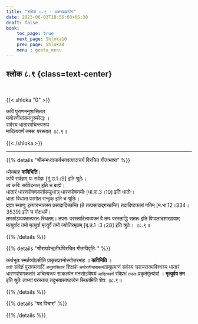 ```yaml
---
title: "श्लोक ८.९ - अक्षरब्रह्मयोग"
date: 2023-06-03T18:56:03+05:30
draft: false
book:
    toc_page: true
    next_page: Shloka10
    prev_page: Shloka8
    menu : geeta_menu
---
```




## श्लोक ८.९ {class=text-center}

<br/>

{{< shloka  "0"  >}}

कविं पुराणमनुशासितार  
मणोरणीयांसमनुस्मरेद्यः ।   
सर्वस्य धातारमचिन्त्यरूप  
मादित्यवर्णं तमसः परस्तात् ॥८.९॥

{{< /shloka >}}

---


{{% details "श्रीमन्मध्वाचार्यभगवत्पादाचर्य विरचित  गीताभाष्य" %}}

ध्येयमाह  **कविभिति**।   
कविं सर्वज्ञम् यः सर्वज्ञः [मुं.उ.1।9] इति श्रुतेः।  
त्वं कविः सर्ववेदनात् इति च ब्राह्मे।  
धातारं धारणपोषणकर्तारम्डुधाञ् धारणपोषणयोः [धा.पा.3।10] 
इति धातोः।  
धाता विधाता परमोत सन्दृक् इति च श्रुतिः।  
ब्रह्मा स्थाणुः इत्यारभ्यतस्य प्रसादादिच्छन्ति 
(ते तत्प्रसादाद्गच्छन्ति) 
तदादिष्टफलां गतिम् [म.भा.12।334।3539] 
इति च मोक्षधर्मे।   
तमसोऽव्यक्तात्परतः स्थितम्। 
तपसः परस्तादित्यव्यक्तं वै तमः परस्ताद्धि सततः इति 
पिप्पलादशाखायाम् मत्युर्वाव तमो मृत्युर्वा मृत्युर्वै 
तमो ज्योतिरमृतम् [बृ.उ.1।3।28] इति श्रुतेः। ॥८.९॥

{{% /details %}}



{{% details "श्रीराघवेन्द्रतीर्थविरचित गीताविवृतिः " %}}

कर्थभूतः स्मर्तव्योऽसीति प्राकृतप्रश्नोस्योत्तरमाह ॥ 
**कविमिति** ।   
`कविं` सर्वज्ञं पुराणमनादिं `अनुशासितारं` शिक्षकं 
`अणोरणीयांसमत्यं`ताणुप्रमाणं
सर्वस्य चराचराख्यविश्वस्य धातारं धारणपोषणकर्तारं 
अचित्यरूपं साकल्येन
मनसोऽविषयं `आदित्यवर्णं` रविप्रभं `तमसः` 
प्रकृतेर्मृत्योर्वा । **मृत्युर्वव तम** 
इति श्रुतेः ताभ्यां परस्तात्‌ तदुभयास्पष्टत्वेन 
स्थितमिति शेषः ॥८.९॥

{{% /details %}}



{{% details "पद विचार" %}}


{{% /details %}}

